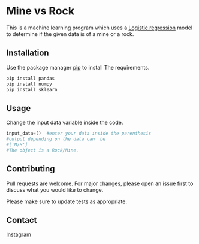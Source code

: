 # Mine vs Rock 

This is a machine learning program which uses a [Logistic regression](https://en.wikipedia.org/wiki/Logistic_regression) model to determine if the given data is of a mine or a rock. 

## Installation

Use the package manager [pip](https://pip.pypa.io/en/stable/) to install The requirements.

```bash
pip install pandas
pip install numpy
pip install sklearn
```

## Usage
Change the input data variable inside the code.

```python
input_data=()  #enter your data inside the parenthesis 
#output depending on the data can  be
#['M/R']
#The object is a Rock/Mine.
```

## Contributing
Pull requests are welcome. For major changes, please open an issue first to discuss what you would like to change.

Please make sure to update tests as appropriate.

## Contact
[Instagram](https://www.instagram.com/v_s23_lsr/)

